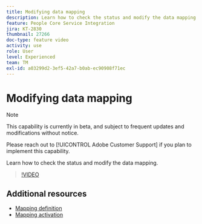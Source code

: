 ```yaml
---
title: Modifying data mapping
description: Learn how to check the status and modify the data mapping.
feature: People Core Service Integration
jira: KT-2830
thumbnail: 27266
doc-type: feature video
activity: use
role: User
level: Experienced
team: TM
exl-id: a03299d2-3ef5-42a7-b0ab-ec90908f71ec
---
```

# Modifying data mapping

>[!NOTE]
>
>This capability is currently in beta, and subject to frequent updates and modifications without notice.
>
>Please reach out to [!UICONTROL Adobe Customer Support] if you plan to implement this capability.

Learn how to check the status and modify the data mapping.

>[!VIDEO](https://video.tv.adobe.com/v/27266?quality=12&learn=on)

## Additional resources

* [Mapping definition](https://experienceleague.adobe.com/docs/campaign-standard/using/integrating-with-adobe-cloud/adobe-experience-platform/data-connector/aep-mapping-definition.html)
* [Mapping activation](https://experienceleague.adobe.com/docs/campaign-standard/using/integrating-with-adobe-cloud/adobe-experience-platform/data-connector/aep-mapping-activation.html)
